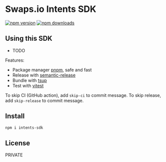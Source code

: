 # Swaps.io Intents SDK

[![npm version](https://badgen.net/npm/v/intents-sdk)](https://npm.im/intents-sdk) [![npm downloads](https://badgen.net/npm/dm/intents-sdk)](https://npm.im/intents-sdk)

## Using this SDK

- TODO


Features:

- Package manager [pnpm](https://pnpm.js.org/), safe and fast
- Release with [semantic-release](https://npm.im/semantic-release)
- Bundle with [tsup](https://github.com/egoist/tsup)
- Test with [vitest](https://vitest.dev)

To skip CI (GitHub action), add `skip-ci` to commit message. To skip release, add `skip-release` to commit message.

## Install

```bash
npm i intents-sdk
```

## License

PRIVATE
